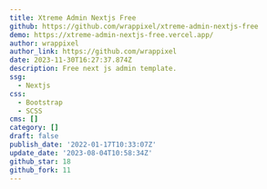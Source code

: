 ```yaml
---
title: Xtreme Admin Nextjs Free
github: https://github.com/wrappixel/xtreme-admin-nextjs-free
demo: https://xtreme-admin-nextjs-free.vercel.app/
author: wrappixel
author_link: https://github.com/wrappixel
date: 2023-11-30T16:27:37.874Z
description: Free next js admin template.
ssg:
  - Nextjs
css:
  - Bootstrap
  - SCSS
cms: []
category: []
draft: false
publish_date: '2022-01-17T10:33:07Z'
update_date: '2023-08-04T10:58:34Z'
github_star: 18
github_fork: 11
---
```

